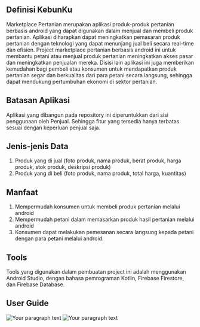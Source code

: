 ## Definisi KebunKu
Marketplace Pertanian merupakan aplikasi produk-produk pertanian berbasis android yang  dapat digunakan dalam menjual dan membeli produk pertanian. Aplikasi diharapkan dapat meningkatkan pemasaran produk pertanian dengan teknologi yang dapat menunjang jual beli secara real-time dan efisien. Project marketplace pertanian berbasis android ini untuk membantu petani atau menjual produk pertanian meningkatkan akses pasar dan meningkatkan penjualan mereka. Disisi lain aplikasi ini juga memberikan kemudahan bagi pembeli atau konsumen untuk mendapatkan produk pertanian segar dan berkualitas dari para petani secara langsung, sehingga dapat mendukung pertumbuhan ekonomi di sektor pertanian. 

## Batasan Aplikasi
Aplikasi yang dibangun pada repository ini diperuntukkan dari sisi penggunaan oleh Penjual. Sehingga fitur yang tersedia hanya terbatas sesuai dengan keperluan penjual saja.

## Jenis-jenis Data 
1. Produk yang di jual (foto produk, nama produk, berat produk, harga produk, stok produk, deskripsi produk)
2. Produk yang di beli (foto produk, nama produk, total harga, kuantitas)

## Manfaat
1. Mempermudah konsumen untuk membeli produk pertanian melalui android 
2. Mempermudah petani dalam memasarkan produk hasil pertanian melalui android 
3. Konsumen dapat melakukan pemesanan secara langsung kepada petani dengan para petani melalui android. 

## Tools 
Tools yang digunakan dalam pembuatan project ini adalah menggunakan Android Studio, dengan bahasa pemrograman Kotlin, Firebase Firestore, dan Firebase Database.

## User Guide
![Your paragraph text](https://github.com/fadillarahim/KebunKu/assets/96510275/3fdb0896-581a-4dcc-be86-e44cdd4a60c7)
![Your paragraph text](https://github.com/fadillarahim/KebunKu/assets/96510275/1427eabe-0988-4241-9bb2-e3b7a1fd220f)






